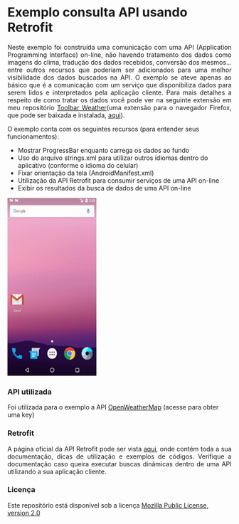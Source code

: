 # Exemplo consulta API usando Retrofit

<p align="justify">Neste exemplo foi construída uma comunicação com uma API (Application Programming Interface) on-line, não havendo tratamento dos dados como imagens do clima, tradução dos dados recebidos, conversão dos mesmos… entre outros recursos que poderiam ser adicionados para uma melhor visibilidade dos dados buscados na API. O exemplo se ateve apenas ao básico que é a comunicação com um serviço que disponibiliza dados para serem lidos e interpretados pela aplicação cliente. Para mais detalhes a respeito de como tratar os dados você pode ver na seguinte extensão em meu repositório <a href="https://github.com/jhonatasrm/toolbar-weather">Toolbar Weather</a>(uma extensão para o navegador Firefox, que pode ser baixada e instalada, <a href="https://addons.mozilla.org/en-US/firefox/addon/toolbar-weather">aqui</a>).</p>

O exemplo conta com os seguintes recursos (para entender seus funcionamentos):

* Mostrar ProgressBar enquanto carrega os dados ao fundo
* Uso do arquivo strings.xml para utilizar outros idiomas dentro do aplicativo (conforme o idioma do celular)
* Fixar orientação da tela (AndroidManifest.xml)
* Utilização da API Retrofit para consumir serviços de uma API on-line 
* Exibir os resultados da busca de dados de uma API on-line


<img src="screenRecord.gif" alt="screenRecord" width="200" height="400"/>


### API utilizada
Foi utilizada para o exemplo a API [OpenWeatherMap](https://openweathermap.org) (acesse para obter uma key)

### Retrofit
<p align="justify">A página oficial da API Retrofit pode ser vista <a href="https://square.github.io/retrofit/">aqui</a>, onde contém toda a sua documentação, dicas de utilização e exemplos de códigos. Verifique a documentação caso queira executar buscas dinâmicas dentro de uma API utilizando a sua aplicação cliente.</p>

### Licença
Este repositório está disponível sob a licença [Mozilla Public License, version 2.0](https://github.com/jhonatasrm/exemplo-consulta-API-usando-Retrofit/blob/master/LICENSE)
